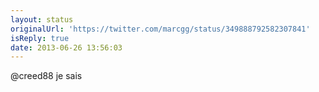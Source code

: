 ```yaml
---
layout: status
originalUrl: 'https://twitter.com/marcgg/status/349888792582307841'
isReply: true
date: 2013-06-26 13:56:03
---
```


@creed88 je sais
